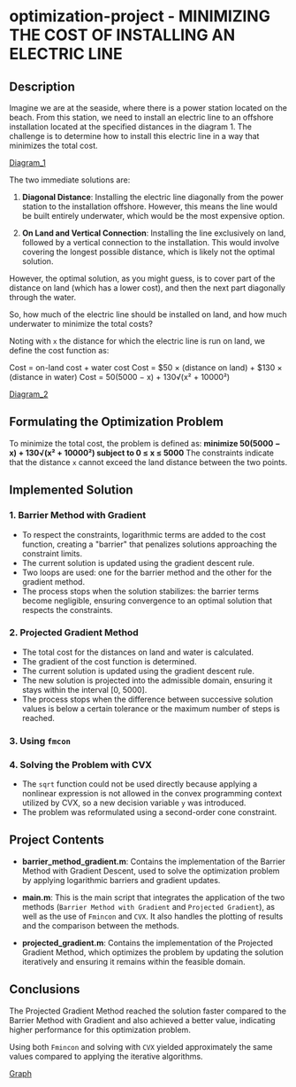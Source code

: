 # optimization-project - MINIMIZING THE COST OF INSTALLING AN ELECTRIC LINE

## Description
Imagine we are at the seaside, where there is a power station located on the beach. From this station, we need to install an electric line to an offshore installation located at the specified distances in the diagram 1. The challenge is to determine how to install this electric line in a way that minimizes the total cost.

[Diagram_1](https://github.com/Gratiela-S/optimization-project/blob/main/Diagrams/Diagram1.png)

The two immediate solutions are:

1. **Diagonal Distance**: Installing the electric line diagonally from the power station to the installation offshore. However, this means the line would be built entirely underwater, which would be the most expensive option.

2. **On Land and Vertical Connection**: Installing the line exclusively on land, followed by a vertical connection to the installation. This would involve covering the longest possible distance, which is likely not the optimal solution.


However, the optimal solution, as you might guess, is to cover part of the distance on land (which has a lower cost), and then the next part diagonally through the water.

So, how much of the electric line should be installed on land, and how much underwater to minimize the total costs?

Noting with `x` the distance for which the electric line is run on land, we define the cost function as:

Cost = on-land cost + water cost
Cost = $50 × (distance on land) + $130 × (distance in water)
Cost = 50(5000 − x) + 130√(x² + 10000²)

[Diagram_2](https://github.com/Gratiela-S/optimization-project/blob/main/Diagrams/Diagram2.png)

## Formulating the Optimization Problem

To minimize the total cost, the problem is defined as:
**minimize 50(5000 − x) + 130√(x² + 10000²) subject to 0 ≤ x ≤ 5000**
The constraints indicate that the distance `x` cannot exceed the land distance between the two points.

## Implemented Solution

### 1. Barrier Method with Gradient

- To respect the constraints, logarithmic terms are added to the cost function, creating a "barrier" that penalizes solutions approaching the constraint limits.
- The current solution is updated using the gradient descent rule.
- Two loops are used: one for the barrier method and the other for the gradient method.
- The process stops when the solution stabilizes: the barrier terms become negligible, ensuring convergence to an optimal solution that respects the constraints.

### 2. Projected Gradient Method

- The total cost for the distances on land and water is calculated.
- The gradient of the cost function is determined.
- The current solution is updated using the gradient descent rule.
- The new solution is projected into the admissible domain, ensuring it stays within the interval [0, 5000].
- The process stops when the difference between successive solution values is below a certain tolerance or the maximum number of steps is reached.


### 3. Using `fmcon`

### 4. Solving the Problem with CVX

- The `sqrt` function could not be used directly because applying a nonlinear expression is not allowed in the convex programming context utilized by CVX, so a new decision variable `y` was introduced.
- The problem was reformulated using a second-order cone constraint.

## Project Contents

- **barrier_method_gradient.m**: Contains the implementation of the Barrier Method with Gradient Descent, used to solve the optimization problem by applying logarithmic barriers and gradient updates.

- **main.m**: This is the main script that integrates the application of the two methods (`Barrier Method with Gradient` and `Projected Gradient`), as well as the use of `Fmincon` and `CVX`. It also handles the plotting of results and the comparison between the methods.

- **projected_gradient.m**: Contains the implementation of the Projected Gradient Method, which optimizes the problem by updating the solution iteratively and ensuring it remains within the feasible domain.

## Conclusions

The Projected Gradient Method reached the solution faster compared to the Barrier Method with Gradient and also achieved a better value, indicating higher performance for this optimization problem.

Using both `Fmincon` and solving with `CVX` yielded approximately the same values compared to applying the iterative algorithms.

[Graph](https://github.com/Gratiela-S/optimization-project/blob/main/Results/Graphs.png)  



